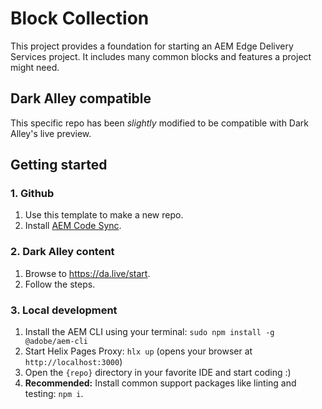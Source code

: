 # Block Collection

This project provides a foundation for starting an AEM Edge Delivery Services project. It includes many common blocks and features a project might need.

## Dark Alley compatible

This specific repo has been _slightly_ modified to be compatible with Dark Alley's live preview.

## Getting started

### 1. Github
1. Use this template to make a new repo.
1. Install [AEM Code Sync](https://github.com/apps/aem-code-sync).

### 2. Dark Alley content
1. Browse to https://da.live/start.
2. Follow the steps.

### 3. Local development
1. Install the AEM CLI using your terminal: `sudo npm install -g @adobe/aem-cli`
1. Start Helix Pages Proxy: `hlx up` (opens your browser at `http://localhost:3000`)
1. Open the `{repo}` directory in your favorite IDE and start coding :)
1. **Recommended:** Install common support packages like linting and testing: `npm i`.
